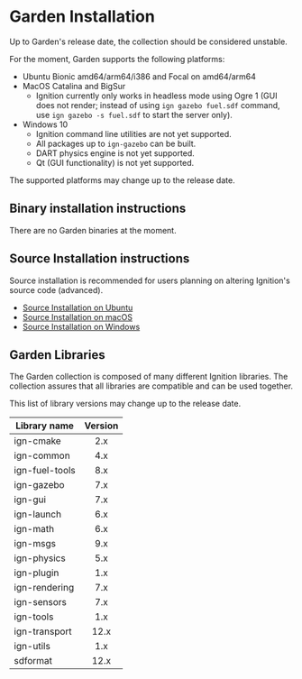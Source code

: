 # Garden Installation

Up to Garden's release date, the collection should be considered unstable.

For the moment, Garden supports the following platforms:

 * Ubuntu Bionic amd64/arm64/i386 and Focal on amd64/arm64
 * MacOS Catalina and BigSur
     * Ignition currently only works in headless mode using Ogre 1
      (GUI does not render; instead of using `ign gazebo fuel.sdf` command, use
      `ign gazebo -s fuel.sdf` to start the server only).
 * Windows 10
     * Ignition command line utilities are not yet supported.
     * All packages up to `ign-gazebo` can be built.
     * DART physics engine is not yet supported.
     * Qt (GUI functionality) is not yet supported.

The supported platforms may change up to the release date.

## Binary installation instructions

There are no Garden binaries at the moment.

## Source Installation instructions

Source installation is recommended for users planning on altering Ignition's source code (advanced).

 * [Source Installation on Ubuntu](install_ubuntu_src)
 * [Source Installation on macOS](install_osx_src)
 * [Source Installation on Windows](install_windows_src)

## Garden Libraries

The Garden collection is composed of many different Ignition libraries. The
collection assures that all libraries are compatible and can be used together.

This list of library versions may change up to the release date.

| Library name       | Version       |
| ------------------ |:-------------:|
|   ign-cmake        |       2.x     |
|   ign-common       |       4.x     |
|   ign-fuel-tools   |       8.x     |
|   ign-gazebo       |       7.x     |
|   ign-gui          |       7.x     |
|   ign-launch       |       6.x     |
|   ign-math         |       6.x     |
|   ign-msgs         |       9.x     |
|   ign-physics      |       5.x     |
|   ign-plugin       |       1.x     |
|   ign-rendering    |       7.x     |
|   ign-sensors      |       7.x     |
|   ign-tools        |       1.x     |
|   ign-transport    |      12.x     |
|   ign-utils        |       1.x     |
|   sdformat         |      12.x     |
